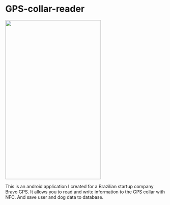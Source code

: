 # GPS-collar-reader



<a href="url"><img src="https://i.imgur.com/Jhhqe2r.jpg" align="center" height="500" width="300" ></a>


This is an android application I created for a Brazilian startup company Bravo GPS. It allows you to read and write information to the GPS collar with NFC. And save user and dog data to database.
